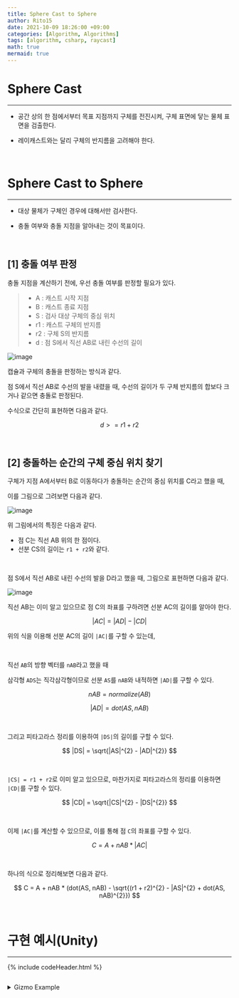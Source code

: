```yaml
---
title: Sphere Cast to Sphere
author: Rito15
date: 2021-10-09 18:26:00 +09:00
categories: [Algorithm, Algorithms]
tags: [algorithm, csharp, raycast]
math: true
mermaid: true
---
```


# Sphere Cast
---

- 공간 상의 한 점에서부터 목표 지점까지 구체를 전진시켜, 구체 표면에 닿는 물체 표면을 검출한다.

- 레이캐스트와는 달리 구체의 반지름을 고려해야 한다.

<br>

# Sphere Cast to Sphere
---

- 대상 물체가 구체인 경우에 대해서만 검사한다.

- 충돌 여부와 충돌 지점을 알아내는 것이 목표이다.

<br>

## **[1] 충돌 여부 판정**

충돌 지점을 계산하기 전에, 우선 충돌 여부를 판정할 필요가 있다.

> - A : 캐스트 시작 지점
> - B : 캐스트 종료 지점
> - S : 검사 대상 구체의 중심 위치
> - r1 : 캐스트 구체의 반지름
> - r2 : 구체 S의 반지름
> - d : 점 S에서 직선 AB로 내린 수선의 길이

![image](https://user-images.githubusercontent.com/42164422/136655980-d45ec7ff-9178-47c0-a9a2-4ea35617c491.png)

캡슐과 구체의 충돌을 판정하는 방식과 같다.

점 S에서 직선 AB로 수선의 발을 내렸을 때, 수선의 길이가 두 구체 반지름의 합보다 크거나 같으면 충돌로 판정된다.

수식으로 간단히 표현하면 다음과 같다.

$$
d >= r1 + r2
$$

<br>

## **[2] 충돌하는 순간의 구체 중심 위치 찾기**

구체가 지점 A에서부터 B로 이동하다가 충돌하는 순간의 중심 위치를 C라고 했을 때,

이를 그림으로 그려보면 다음과 같다.

![image](https://user-images.githubusercontent.com/42164422/136657560-83b1e849-4b10-4a34-aeea-5443640c8585.png)

위 그림에서의 특징은 다음과 같다.

- 점 C는 직선 AB 위의 한 점이다.
- 선분 CS의 길이는 `r1 + r2`와 같다.

<br>

점 S에서 직선 AB로 내린 수선의 발을 D라고 했을 때, 그림으로 표현하면 다음과 같다.

![image](https://user-images.githubusercontent.com/42164422/136657606-992375e0-9403-46aa-892c-3997f85aa995.png)

직선 AB는 이미 알고 있으므로 점 C의 좌표를 구하려면 선분 AC의 길이를 알아야 한다.

$$
|AC| = |AD| - |CD|
$$

위의 식을 이용해 선분 AC의 길이 `|AC|`를 구할 수 있는데,

<br>

직선 `AB`의 방향 벡터를 `nAB`라고 했을 때

삼각형 `ADS`는 직각삼각형이므로 선분 `AS`를 `nAB`와 내적하면 `|AD|`를 구할 수 있다.

$$
nAB = normalize(AB)
$$

$$
|AD| = dot(AS, nAB)
$$

<br>

그리고 피타고라스 정리를 이용하여 `|DS|`의 길이를 구할 수 있다.

$$
|DS| = \sqrt{|AS|^{2} - |AD|^{2}}
$$

<br>

`|CS| = r1 + r2`로 이미 알고 있으므로, 마찬가지로 피타고라스의 정리를 이용하면 `|CD|`를 구할 수 있다.

$$
|CD| = \sqrt{|CS|^{2} - |DS|^{2}}
$$

<br>

이제 `|AC|`를 계산할 수 있으므로, 이를 통해 점 `C`의 좌표를 구할 수 있다.

$$
C = A + nAB * |AC|
$$

<br>

하나의 식으로 정리해보면 다음과 같다.

$$
C = A + nAB * (dot(AS, nAB) - \sqrt{(r1 + r2)^{2} - |AS|^{2} + dot(AS, nAB)^{2}})
$$

<br>

# 구현 예시(Unity)
---

{% include codeHeader.html %}
```cs

```

<details>
<summary markdown="span"> 
Gizmo Example
</summary>

```cs
// MonoBehaviour Script


```

</details>

<br>



<br>

